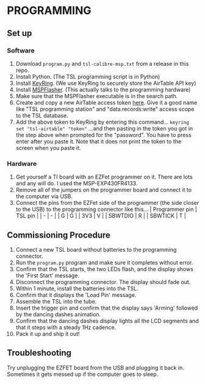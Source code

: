 # PROGRAMMING

## Set up

### Software
 1. Download `program.py` and `tsl-calibre-msp.txt` from a release in this repo.
 2. Install Python. (The TSL programming script is in Python)
 3. Install [KeyRing](https://pypi.org/project/keyring/). (We use KeyRing to securely store the AirTable API key)
 4. Install [MSPFlasher](https://www.ti.com/tool/MSP430-FLASHER). (This actually talks to the programming hardware)
 5. Make sure that the MSPFlasher executable is in the search path.
 6. Create and copy a new AirTable access token [here](https://airtable.com/create/tokens). Give it a good name like "TSL programming station" and "data.records:write" access scope to the TSL database.
 7. Add the above token to KeyRing by entering this command...
     `keyring set "tsl-airtable" "token"`
      ...and then pasting in the token you got in the step above when prompted for the "password". You have to press enter after 
     you paste it. Note that it does not print the token to the screen when you paste it.  
 
### Hardware
1. Get yourself a TI board with an EZFet programmer on it. There are lots and any will do. I used the MSP-EXP430FR4133.
2. Remove all of the jumpers on the programmer board and connect it to the computer via USB.
3. Connect the pins from the EZFet side of the programmer (the side closer to the USB) to the programming connector like this...
    | Programmer pin | TSL pin |
    | - | - | 
    | G | G |
    | 3V3 | V |
    | SBWTDIO | R | 
    | SBWTICK | T |

## Commissioning Procedure
1. Connect a new TSL board without batteries to the programming connector.
2. Run the `program.py` program and make sure it completes without error.
3. Confirm that the TSL starts, the two LEDs flash, and the display shows the 'First Start' message.
4. Disconnect the programming connector. The display should fade out. 
5. Within 1 minute, install the batteries into the TSL.
6. Confirm that it displays the 'Load Pin' message.
7. Assemble the TSL into the tube.
8. Insert the trigger pin and confirm that the display says 'Arming' followed by the dancing dashes animation.
9. Confirm that the dancing dashes display lights all the LCD segments and that it steps with a steady 1Hz cadence.
10. Pack it up and ship it out! 

## Troubleshooting

Try unplugging the EZFET board from the USB and plugging it back in. Sometimes it gets messed up if the computer goes to sleep.




 
